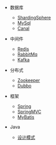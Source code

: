 <!-- _navbar.md -->

* 数据库
    * [ShardingSphere](ShardingSphere/ShardingSphere5.md)
    * [MySql](MySql/MySql.md)
    * [Canal](Canal/Canal.md)

* 中间件
    * [Redis](Redis/Redis.md)
    * [RabbitMq](RabbitMq/RabbitMq.md)
    * [Kafka](Kafka/Kafka.md)

* 分布式
  * [Zookeeper](Zookeeper/Zookeeper.md)
  * [Dubbo](Dubbo/Dubbo.md)

* 框架
  * [Spring](Spring/Spring.md)
  * [SpringMVC](SpringMVC/SpringMVC.md)
  * [MyBatis](MyBatis/MyBatis.md)

* Java
  * [设计模式](DesignPatterns/DesignPatterns.md)